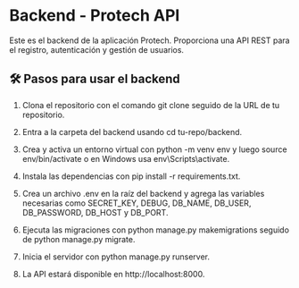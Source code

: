 # Backend - Protech API

Este es el backend de la aplicación Protech. Proporciona una API REST para el registro, autenticación y gestión de usuarios.

## 🛠️ Pasos para usar el backend

1. Clona el repositorio con el comando git clone seguido de la URL de tu repositorio.

2. Entra a la carpeta del backend usando cd tu-repo/backend.

3. Crea y activa un entorno virtual con python -m venv env y luego source env/bin/activate o en Windows usa env\Scripts\activate.

4. Instala las dependencias con pip install -r requirements.txt.

5. Crea un archivo .env en la raíz del backend y agrega las variables necesarias como SECRET_KEY, DEBUG, DB_NAME, DB_USER, DB_PASSWORD, DB_HOST y DB_PORT.

6. Ejecuta las migraciones con python manage.py makemigrations seguido de python manage.py migrate.

7. Inicia el servidor con python manage.py runserver.

8. La API estará disponible en http://localhost:8000.

